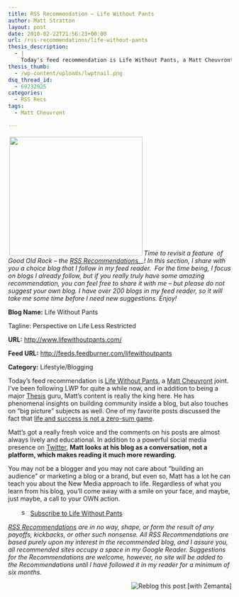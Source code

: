 ```yaml
---
title: RSS Recommendation – Life Without Pants
author: Matt Stratton
layout: post
date: 2010-02-22T21:56:23+00:00
url: /rss-recommendations/life-without-pants
thesis_description:
  - |
    Today's feed recommendation is Life Without Pants, a Matt Cheuvront joint. I've been following LWP for quite a while now, and in addition to being a major Thesis  guru, Matt's content is really the king here. He has phenomenal insights on building community inside a blog, but also touches on "big picture" subjects as well. One of my favorite posts discussed the fact that life and success is not a zero-sum game.
thesis_thumb:
  - /wp-content/uploads/lwptnail.png
dsq_thread_id:
  - 69232925
categories:
  - RSS Recs
tags:
  - Matt Cheuvront

---
```

_<img class="alignright size-full wp-image-5974" style="margin: 3px;" title="lwp" src="/wp-content/uploads/lwp.png" alt="" width="300" height="268" />Time to revisit a feature  of Good Old Rock – the <a href="../topics/rss-recommendations/" target="_self">RSS Recommendations</a>__! In this section, I share with you a choice blog that I follow in my feed reader.  For the time being, I focus on blogs I already follow, but if you really truly have some amazing recommendation, you can feel free to share it with me – but please do not suggest your own blog. I have over 200 blogs in my feed reader, so it will take me some time before I need new suggestions. Enjoy!_

**Blog Name:** Life Without Pants
  
Tagline: Perspective on Life Less Restricted
  
**URL:** <a href="http://www.lifewithoutpants.com/" target="_blank">http://www.lifewithoutpants.com/</a>
  
**Feed URL:** <a href="http://feeds.feedburner.com/lifewithoutpants" target="_blank">http://feeds.feedburner.com/lifewithoutpants</a>
  
**Category:** Lifestyle/Blogging

Today&#8217;s feed recommendation is <a href="http://www.lifewithoutpants.com/" target="_blank">Life Without Pants</a>, a <a href="http://www.mattchevy.com/" target="_blank">Matt Cheuvront</a> joint. I&#8217;ve been following LWP for quite a while now, and in addition to being a major <a href="http://www.shareasale.com/r.cfm?b=210935&u=404372&m=24570&urllink=&afftrack=" target="_blank">Thesis</a> guru, Matt&#8217;s content is really the king here. He has phenomenal insights on building community inside a blog, but also touches on &#8220;big picture&#8221; subjects as well. One of my favorite posts discussed the fact that <a href="http://www.lifewithoutpants.com/words-of-wisdom/big-world/" target="_blank">life and success is not a zero-sum game</a>.

Matt&#8217;s got a really fresh voice and the comments on his posts are almost always lively and educational. In addition to a powerful social media presence on <a href="http://twitter.com/mattchevy" target="_blank">Twitter</a>, **Matt looks at his blog as a conversation, not a platform, which makes reading it much more rewarding**.

You may not be a blogger and you may not care about &#8220;building an audience&#8221; or marketing a blog or a brand, but even so, Matt has a lot he can teach you about the New Media approach to life. Regardless of what you learn from his blog, you&#8217;ll come away with a smile on your face, and maybe, just maybe, a call to your OWN action.

<p style="padding-left: 30px;">
  <a href="http://lifehacker.com/index.xml" target="_blank"><img class="size-full wp-image-4733 alignleft" style="margin: 0px;" title="small_feed_icon" src="http://cdn.mattstratton.com/wp-content/uploads/2009/02/small_feed_icon.png" alt="small_feed_icon" width="16" height="16" /></a> <a href="http://feeds.feedburner.com/lifewithoutpants" target="_blank">Subscribe to Life Without Pants</a>
</p>

_<a href="/topics/rss-recommendations/" target="_self">RSS Recommendations</a> are in no way, shape, or form the result of any payoffs, kickbacks, or other such nonsense. All RSS Recommendations are based purely upon my interest in the recommended blog, and I assure you, all recommended sites occupy a space in my Google Reader. Suggestions for the Recommendations are welcome, however, no site will be added to the Recommendations until I have followed it in my reader for a minimum of six months._

<div class="zemanta-pixie" style="margin-top: 10px; height: 15px;">
  <a class="zemanta-pixie-a" title="Reblog this post [with Zemanta]" href="http://reblog.zemanta.com/zemified/146c0c06-0431-40a0-af99-f74f93fb84c4/"><img class="zemanta-pixie-img" style="border: medium none; float: right;" src="http://img.zemanta.com/reblog_c.png?x-id=146c0c06-0431-40a0-af99-f74f93fb84c4" alt="Reblog this post [with Zemanta]" /></a><span class="zem-script pretty-attribution"></span>
</div>